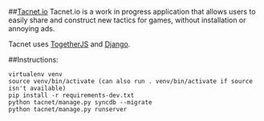 ##[Tacnet.io](http://tacnet.io)
Tacnet.io is a work in progress application that allows users to easily share and construct new tactics for games, without installation or annoying ads. 

Tacnet uses [TogetherJS](https://github.com/mozilla/togetherjs) and [Django](https://github.com/django/django).

##Instructions:

    virtualenv venv
    source venv/bin/activate (can also run . venv/bin/activate if source isn't available)
    pip install -r requirements-dev.txt
    python tacnet/manage.py syncdb --migrate
    python tacnet/manage.py runserver 

